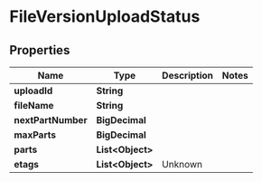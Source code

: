 

# FileVersionUploadStatus


## Properties

Name | Type | Description | Notes
------------ | ------------- | ------------- | -------------
**uploadId** | **String** |  | 
**fileName** | **String** |  | 
**nextPartNumber** | **BigDecimal** |  | 
**maxParts** | **BigDecimal** |  | 
**parts** | **List&lt;Object&gt;** |  | 
**etags** | **List&lt;Object&gt;** | Unknown | 



